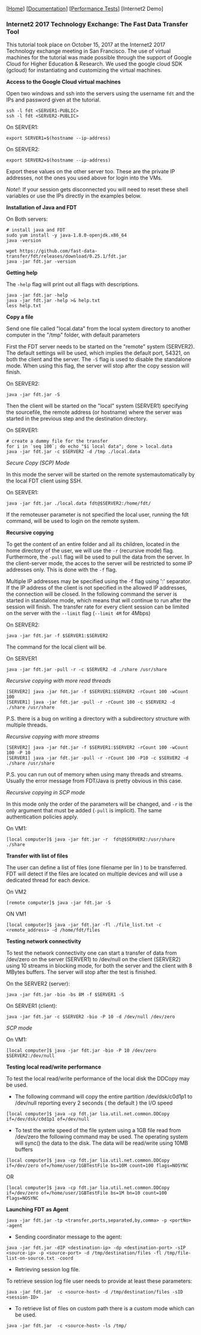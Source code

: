 [[Home](index.md)]  [[Documentation](doc-fdt-ddcopy.md)]  [[Performance Tests](perf-disk-to-disk.md)] [Internet2 Demo]



### Internet2 2017 Technology Exchange: The Fast Data Transfer Tool


This tutorial took place on October 15, 2017 at the Internet2 2017 Technology exchange meeting in San Francisco. The use of virtual machines for the tutorial was made possible through the support of Google Cloud for Higher Education & Research. We used the google cloud SDK (gcloud) for instantiating and customizing the virtual machines.


**Access to the Google Cloud virtual machines**

Open two windows and ssh into the servers using the username `fdt` and the IPs and password given at the tutorial.

```
ssh -l fdt <SERVER1-PUBLIC>
ssh -l fdt <SERVER2-PUBLIC>
```

On SERVER1:
```
export SERVER1=$(hostname --ip-address)
```

On SERVER2:
```
export SERVER2=$(hostname --ip-address)
```

Export these values on the other server too. These are the private IP addresses, not the ones you used above for login into the VMs.

_Note!_: If your session gets disconnected you will need to reset these shell variables or use the IPs directly in the examples below.


**Installation of Java and FDT**

On Both servers:
```
# install java and FDT
sudo yum install -y java-1.8.0-openjdk.x86_64
java -version

wget https://github.com/fast-data-transfer/fdt/releases/download/0.25.1/fdt.jar
java -jar fdt.jar -version
```


**Getting help**

The `-help` flag will print out all flags with descriptions.
```
java -jar fdt.jar -help
java -jar fdt.jar -help >& help.txt
less help.txt
```

**Copy a file**

Send one file called "local.data" from the local system directory to another computer in the "/tmp" folder, with default parameters

First the FDT server needs to be started on the "remote" system (SERVER2). The default settings will be used, which implies the default port, 54321, on both the client and the server. The `-S` flag is used to disable the standalone mode. When using this flag, the server will stop after the copy session will finish.

On SERVER2:
```
java -jar fdt.jar -S
```

Then the client will be started on the "local" system (SERVER1) specifying the sourcefile, the remote address (or hostname) where the server was started in the previous step and the destination directory.

On SERVER1:
```
# create a dummy file for the transfer
for i in `seq 100`; do echo "$i local data"; done > local.data
java -jar fdt.jar -c $SERVER2 -d /tmp ./local.data
```

_Secure Copy (SCP) Mode_

In this mode the server will be started on the remote systemautomatically by the local FDT client using SSH.

On SERVER1:
```
java -jar fdt.jar ./local.data fdt@$SERVER2:/home/fdt/
```

If the remoteuser parameter is not specified the local user, running the fdt command, will be used to login on the remote system.

**Recursive copying**

To get the content of an entire folder and all its children, located in the home directory of the user, we will use the `-r` (recursive mode) flag. Furthermore, the `-pull` flag will be used to pull the data from the server. In the client-server mode, the acces to the server will be restricted to some IP addresses only. This is done with the `-f` flag.

Multiple IP addresses may be specified using the -f flag using ':' separator. If the IP address of the client is not specified in the allowed IP addresses, the connection will be closed. In the following command the server is started in standalone mode, which means that will continue to run after the session will finish. The transfer rate for every client session can be limited on the server with the `--limit` flag (``--limit 4M`` for 4Mbps)

On SERVER2:
```
java -jar fdt.jar -f $SERVER1:$SERVER2
```


The command for the local client will be.

On SERVER1
```
java -jar fdt.jar -pull -r -c $SERVER2 -d ./share /usr/share  
```

_Recursive copying with more read threads_

```
[SERVER2] java -jar fdt.jar -f $SERVER1:$SERVER2 -rCount 100 -wCount 100
[SERVER1] java -jar fdt.jar -pull -r -rCount 100 -c $SERVER2 -d ./share /usr/share
```

P.S. there is a bug on writing a directory with a subdirectory structure with multiple threads.

_Recursive copying with more streams_

```
[SERVER2] java -jar fdt.jar -f $SERVER1:$SERVER2 -rCount 100 -wCount 100 -P 10
[SERVER1] java -jar fdt.jar -pull -r -rCount 100 -P10 -c $SERVER2 -d ./share /usr/share
```

P.S. you can run out of memory when using many threads and streams. Usually the error message from FDT/Java is pretty obvious in this case.


_Recursive copying in SCP mode_

In this mode only the order of the parameters will be changed, and `-r` is the only argument that must be added (`-pull` is implicit). The same authentication policies apply.

On VM1:
```
[local computer]$ java -jar fdt.jar -r  fdt@$SERVER2:/usr/share ./share
```

**Transfer with list of files**

The user can define a list of files (one filename per lin ) to be transferred. FDT will detect if the files are located on multiple devices and will use a dedicated thread for each device.

On VM2
```
[remote computer]$ java -jar fdt.jar -S
```

ON VM1
```
[local computer]$ java -jar fdt.jar -fl ./file_list.txt -c <remote_address> -d /home/fdt/files
```


**Testing network connectivity**

To test the network connectivity one can start a transfer of data from /dev/zero on the server (SERVER1) to /dev/null on the client (SERVER2) using 10 streams in blocking mode, for both the server and the client with 8 MBytes buffers. The server will stop after the test is finished.

On the SERVER2 (server):
```
java -jar fdt.jar -bio -bs 8M -f $SERVER1 -S
```

On SERVER1 (client):
```
java -jar fdt.jar -c $SERVER2 -bio -P 10 -d /dev/null /dev/zero
```

 _SCP mode_

On VM1:
```
[local computer]$ java -jar fdt.jar -bio -P 10 /dev/zero $SERVER2:/dev/null
```


**Testing local read/write performance**

To test the local read/write performance of the local disk the
DDCopy may be used.

- The following command will copy the entire partition
/dev/dsk/c0d1p1 to /dev/null reporting every 2 seconds ( the default )
the I/O speed

```
[local computer]$ java -cp fdt.jar lia.util.net.common.DDCopy if=/dev/dsk/c0d1p1 of=/dev/null
```

- To test the write speed of the file system using a 1GB file
read from /dev/zero the following command may be used. The operating
system will sync() the data to the disk. The data will be read/write
using 10MB buffers

```
[local computer]$ java -cp fdt.jar lia.util.net.common.DDCopy  if=/dev/zero of=/home/user/1GBTestFile bs=10M count=100 flags=NOSYNC
```

OR

```
[local computer]$ java -cp fdt.jar lia.util.net.common.DDCopy  if=/dev/zero of=/home/user/1GBTestFile bs=1M bn=10 count=100 flags=NOSYNC
```

**Launching FDT as Agent**

```
java -jar fdt.jar -tp <transfer,ports,separated,by,comma> -p <portNo> -agent
```

- Sending coordinator message to the agent:

```
java -jar fdt.jar -dIP <destination-ip> -dp <destination-port> -sIP <source-ip> -p <source-port> -d /tmp/destination/files -fl /tmp/file-list-on-source.txt -coord
```
- Retrieving session log file. 

To retrieve session log file user needs to provide at least these parameters:

```
java -jar fdt.jar  -c <source-host> -d /tmp/destination/files -sID <session-ID>
```

- To retrieve list of files on custom path there is a custom mode which can be used.

```
java -jar fdt.jar  -c <source-host> -ls /tmp/
```

